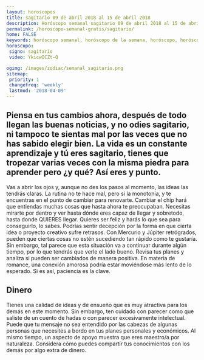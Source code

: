 ```yaml
---
layout: horoscopos
title: sagitario 09 de abril 2018 al 15 de abril 2018 
description: Horóscopo semanal sagitario 09 de abril 2018 al 15 de abril 2018. Piensa en tus cambios ahora, después de todo llegan las buenas noticias, y no odies sagitario, ni tampoco te sientas mal por las veces que no has sabido elegir bien. La vida es un constante aprendizaje y tú eres sagitario, tienes que tropezar varias veces con la misma piedra para aprender pero ¿y qué? Así eres y punto.
permalink: /horoscopo-semanal-gratis/sagitario/
home: FALSE
keywords: horóscopo semanal, horóscopo de la semana, horóscopo, horóscopo gratis,horóscopos, horóscopo esperanza gracia, horoscopos sagitario la semana, horóscopos gratis, Tarot, Astrologia, Zodíaco, sagitario, horoscopo gratis, semanal
horoscopo:
 signo: sagitario
 video: YkicwICZt-Q

ogimg: /images/zodiac/semanal_sagitario.png
sitemap:
 priority: 1
 changefreq: 'weekly'
 lastmod: '2018-04-09'
---
```




## Piensa en tus cambios ahora, después de todo llegan las buenas noticias, y no odies sagitario, ni tampoco te sientas mal por las veces que no has sabido elegir bien. La vida es un constante aprendizaje y tú eres sagitario, tienes que tropezar varias veces con la misma piedra para aprender pero ¿y qué? Así eres y punto.

Vas a abrir los ojos y, aunque no des los pasos al momento, las ideas las tendrás claras. 
 La rutina no te hace mal, pero si la monotonía, y te encuentras en el punto de cambiar para renovarte. 
 Cambiar el chip hará que entiendas muchas cosas que hasta ahora te preocupaban. Necesitas mirarte por dentro y ver hasta dónde eres capaz de llegar y sobretodo, hasta donde QUIERES llegar. Quieres ser feliz y harás lo que sea para conseguirlo, lo sabes.
Podrías sentir decepción por la forma en que cierta idea o proyecto creativo sufre retrasos. Con Mercurio y Júpiter retrógrados, pueden que ciertas cosas no estén sucediendo tan rápido como te gustaría. Sin embargo, tal parece que esta situación va a continuar durante algún tiempo, por lo que tendrás que verle el lado bueno. Revisa tus planes y analiza si pueden ser cambiados de manera positiva. En materia de romance, una conexión amorosa podría estar moviéndose más lento de lo esperado. Si es así, paciencia es la clave.

## Dinero

Tienes una calidad de ideas y de ensueño que es muy atractiva para los demás en este momento. Sin embargo, ten cuidado con parecer como que saliste de un cuento de hadas o con parecer excesivamente intelectual. Puede que tu mensaje no sea entendido por las cabezas de algunas personas que necesites a bordo en tus planes personales y económicos. Al mismo tiempo, un aspecto de apoyo muestra que eres maestro/a por naturaleza. Considera cómo puedes compartir tus conocimientos con los demás por algo extra de dinero.